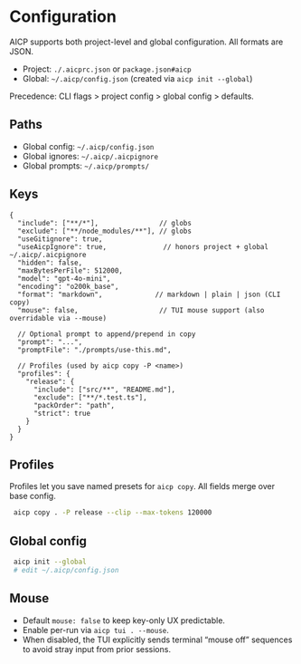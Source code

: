 # Configuration

AICP supports both project-level and global configuration. All formats are JSON.

- Project: `./.aicprc.json` or `package.json#aicp`
- Global: `~/.aicp/config.json` (created via `aicp init --global`)

Precedence: CLI flags > project config > global config > defaults.

## Paths

- Global config: `~/.aicp/config.json`
- Global ignores: `~/.aicp/.aicpignore`
- Global prompts: `~/.aicp/prompts/`

## Keys

```jsonc
{
  "include": ["**/*"],               // globs
  "exclude": ["**/node_modules/**"], // globs
  "useGitignore": true,
  "useAicpIgnore": true,              // honors project + global ~/.aicp/.aicpignore
  "hidden": false,
  "maxBytesPerFile": 512000,
  "model": "gpt-4o-mini",
  "encoding": "o200k_base",
  "format": "markdown",             // markdown | plain | json (CLI copy)
  "mouse": false,                    // TUI mouse support (also overridable via --mouse)

  // Optional prompt to append/prepend in copy
  "prompt": "...",
  "promptFile": "./prompts/use-this.md",

  // Profiles (used by aicp copy -P <name>)
  "profiles": {
    "release": {
      "include": ["src/**", "README.md"],
      "exclude": ["**/*.test.ts"],
      "packOrder": "path",
      "strict": true
    }
  }
}
```

## Profiles

Profiles let you save named presets for `aicp copy`. All fields merge over base config.

```bash
 aicp copy . -P release --clip --max-tokens 120000
```

## Global config

```bash
 aicp init --global
 # edit ~/.aicp/config.json
```

## Mouse

- Default `mouse: false` to keep key-only UX predictable.
- Enable per-run via `aicp tui . --mouse`.
- When disabled, the TUI explicitly sends terminal “mouse off” sequences to avoid stray input from prior sessions.
